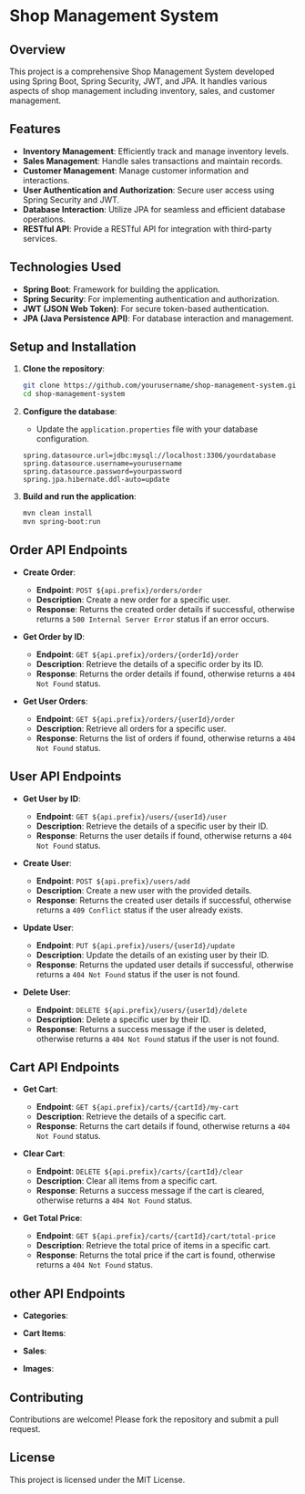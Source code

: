 # Shop Management System

## Overview
This project is a comprehensive Shop Management System developed using Spring Boot, Spring Security, JWT, and JPA. It handles various aspects of shop management including inventory, sales, and customer management.

## Features
- **Inventory Management**: Efficiently track and manage inventory levels.
- **Sales Management**: Handle sales transactions and maintain records.
- **Customer Management**: Manage customer information and interactions.
- **User Authentication and Authorization**: Secure user access using Spring Security and JWT.
- **Database Interaction**: Utilize JPA for seamless and efficient database operations.
- **RESTful API**: Provide a RESTful API for integration with third-party services.

## Technologies Used
- **Spring Boot**: Framework for building the application.
- **Spring Security**: For implementing authentication and authorization.
- **JWT (JSON Web Token)**: For secure token-based authentication.
- **JPA (Java Persistence API)**: For database interaction and management.

## Setup and Installation
1. **Clone the repository**:
    ```bash
    git clone https://github.com/yourusername/shop-management-system.git
    cd shop-management-system
    ```

2. **Configure the database**:
    - Update the `application.properties` file with your database configuration.
    ```properties
    spring.datasource.url=jdbc:mysql://localhost:3306/yourdatabase
    spring.datasource.username=yourusername
    spring.datasource.password=yourpassword
    spring.jpa.hibernate.ddl-auto=update
    ```

3. **Build and run the application**:
    ```bash
    mvn clean install
    mvn spring-boot:run
    ```



## Order API Endpoints

- **Create Order**:
    - **Endpoint**: `POST ${api.prefix}/orders/order`
    - **Description**: Create a new order for a specific user.
    - **Response**: Returns the created order details if successful, otherwise returns a `500 Internal Server Error` status if an error occurs.

- **Get Order by ID**:
    - **Endpoint**: `GET ${api.prefix}/orders/{orderId}/order`
    - **Description**: Retrieve the details of a specific order by its ID.
    - **Response**: Returns the order details if found, otherwise returns a `404 Not Found` status.

- **Get User Orders**:
    - **Endpoint**: `GET ${api.prefix}/orders/{userId}/order`
    - **Description**: Retrieve all orders for a specific user.
    - **Response**: Returns the list of orders if found, otherwise returns a `404 Not Found` status.


 ## User API Endpoints

- **Get User by ID**:
    - **Endpoint**: `GET ${api.prefix}/users/{userId}/user`
    - **Description**: Retrieve the details of a specific user by their ID.
    - **Response**: Returns the user details if found, otherwise returns a `404 Not Found` status.

- **Create User**:
    - **Endpoint**: `POST ${api.prefix}/users/add`
    - **Description**: Create a new user with the provided details.
    - **Response**: Returns the created user details if successful, otherwise returns a `409 Conflict` status if the user already exists.

- **Update User**:
    - **Endpoint**: `PUT ${api.prefix}/users/{userId}/update`
    - **Description**: Update the details of an existing user by their ID.
    - **Response**: Returns the updated user details if successful, otherwise returns a `404 Not Found` status if the user is not found.

- **Delete User**:
    - **Endpoint**: `DELETE ${api.prefix}/users/{userId}/delete`
    - **Description**: Delete a specific user by their ID.
    - **Response**: Returns a success message if the user is deleted, otherwise returns a `404 Not Found` status if the user is not found.


 ## Cart API Endpoints

- **Get Cart**:
    - **Endpoint**: `GET ${api.prefix}/carts/{cartId}/my-cart`
    - **Description**: Retrieve the details of a specific cart.
    - **Response**: Returns the cart details if found, otherwise returns a `404 Not Found` status.

- **Clear Cart**:
    - **Endpoint**: `DELETE ${api.prefix}/carts/{cartId}/clear`
    - **Description**: Clear all items from a specific cart.
    - **Response**: Returns a success message if the cart is cleared, otherwise returns a `404 Not Found` status.

- **Get Total Price**:
    - **Endpoint**: `GET ${api.prefix}/carts/{cartId}/cart/total-price`
    - **Description**: Retrieve the total price of items in a specific cart.
    - **Response**: Returns the total price if the cart is found, otherwise returns a `404 Not Found` status.

  
## other  API Endpoints
- **Categories**:

- **Cart Items**:

- **Sales**:

- **Images**:
 
## Contributing
Contributions are welcome! Please fork the repository and submit a pull request.

## License
This project is licensed under the MIT License.
